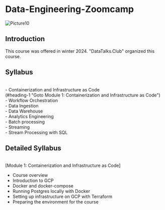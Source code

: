 # Data-Engineering-Zoomcamp


![Picture10](https://github.com/AFARNOOD/Data-Engineering-Zoomcamp/assets/145398892/d73329d9-af29-4abd-adb1-6f6fd544e45a)


## Introduction

This course was offered in winter 2024. "DataTalks.Club" organized this course.


## Syllabus
<br> - Containerization and Infrastructure as Code 
<br> (#heading-1 "Goto Module 1: Containerization and Infrastructure as Code")
<br> - Workflow Orchestration
<br> - Data Ingestion
<br> - Data Warehouse
<br> - Analytics Engineering
<br> - Batch processing
<br> - Streaming
<br> - Stream Processing with SQL

## Detailed Syllabus
<br> [Module 1: Containerization and Infrastructure as Code]
* Course overview
* Introduction to GCP
* Docker and docker-compose
* Running Postgres locally with Docker
* Setting up infrastructure on GCP with Terraform
* Preparing the environment for the course
